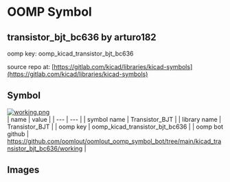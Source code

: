 # OOMP Symbol  
## transistor_bjt_bc636  by arturo182  
  
oomp key: oomp_kicad_transistor_bjt_bc636  
  
source repo at: [https://gitlab.com/kicad/libraries/kicad-symbols](https://gitlab.com/kicad/libraries/kicad-symbols)  
## Symbol  
  
[![working.png](working_600.png)](working.png)  
| name | value | 
| --- | --- | 
| symbol name | Transistor_BJT | 
| library name | Transistor_BJT | 
| oomp key | oomp_kicad_transistor_bjt_bc636 | 
| oomp bot github | https://github.com/oomlout/oomlout_oomp_symbol_bot/tree/main/kicad_transistor_bjt_bc636/working | 
## Images  

